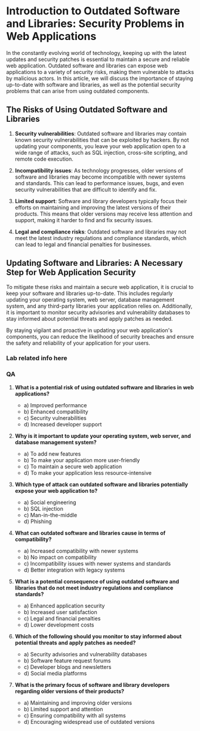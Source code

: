 # Introduction to Outdated Software and Libraries: Security Problems in Web Applications

In the constantly evolving world of technology, keeping up with the latest updates and security patches is essential to maintain a secure and reliable web application. Outdated software and libraries can expose web applications to a variety of security risks, making them vulnerable to attacks by malicious actors. In this article, we will discuss the importance of staying up-to-date with software and libraries, as well as the potential security problems that can arise from using outdated components.

## The Risks of Using Outdated Software and Libraries

1. **Security vulnerabilities**: Outdated software and libraries may contain known security vulnerabilities that can be exploited by hackers. By not updating your components, you leave your web application open to a wide range of attacks, such as SQL injection, cross-site scripting, and remote code execution.

2. **Incompatibility issues**: As technology progresses, older versions of software and libraries may become incompatible with newer systems and standards. This can lead to performance issues, bugs, and even security vulnerabilities that are difficult to identify and fix.

3. **Limited support**: Software and library developers typically focus their efforts on maintaining and improving the latest versions of their products. This means that older versions may receive less attention and support, making it harder to find and fix security issues.

4. **Legal and compliance risks**: Outdated software and libraries may not meet the latest industry regulations and compliance standards, which can lead to legal and financial penalties for businesses.

## Updating Software and Libraries: A Necessary Step for Web Application Security

To mitigate these risks and maintain a secure web application, it is crucial to keep your software and libraries up-to-date. This includes regularly updating your operating system, web server, database management system, and any third-party libraries your application relies on. Additionally, it is important to monitor security advisories and vulnerability databases to stay informed about potential threats and apply patches as needed.

By staying vigilant and proactive in updating your web application's components, you can reduce the likelihood of security breaches and ensure the safety and reliability of your application for your users.

### Lab related info here


### QA

1. **What is a potential risk of using outdated software and libraries in web applications?**
   - a) Improved performance
   - b) Enhanced compatibility
   - c) Security vulnerabilities
   - d) Increased developer support

2. **Why is it important to update your operating system, web server, and database management system?**
   - a) To add new features
   - b) To make your application more user-friendly
   - c) To maintain a secure web application
   - d) To make your application less resource-intensive

3. **Which type of attack can outdated software and libraries potentially expose your web application to?**
   - a) Social engineering
   - b) SQL injection
   - c) Man-in-the-middle
   - d) Phishing

4. **What can outdated software and libraries cause in terms of compatibility?**
   - a) Increased compatibility with newer systems
   - b) No impact on compatibility
   - c) Incompatibility issues with newer systems and standards
   - d) Better integration with legacy systems

5. **What is a potential consequence of using outdated software and libraries that do not meet industry regulations and compliance standards?**
   - a) Enhanced application security
   - b) Increased user satisfaction
   - c) Legal and financial penalties
   - d) Lower development costs

6. **Which of the following should you monitor to stay informed about potential threats and apply patches as needed?**
   - a) Security advisories and vulnerability databases
   - b) Software feature request forums
   - c) Developer blogs and newsletters
   - d) Social media platforms

7. **What is the primary focus of software and library developers regarding older versions of their products?**
   - a) Maintaining and improving older versions
   - b) Limited support and attention
   - c) Ensuring compatibility with all systems
   - d) Encouraging widespread use of outdated versions

